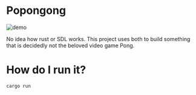 # Popongong

![demo](./demo.gif "Demo")

No idea how rust or SDL works. This project uses both to build something that is
decidedly not the beloved video game Pong.

# How do I run it?
`cargo run`
